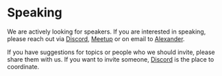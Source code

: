 # Speaking

We are actively looking for speakers. If you are interested in speaking, please
reach out via [Discord][d], [Meetup][m] or on email to [Alexander][a].

If you have suggestions for topics or people who we should invite, please
share them with us. If you want to invite someone, [Discord][d] is the place
to coordinate.

[d]: https://discord.gg/rE3pcSw
[m]: https://www.meetup.com/de-DE/JAMstack-Oslo/
[a]: mailto:alexander@alemayhu.com?subject=JAMstack-Oslo
